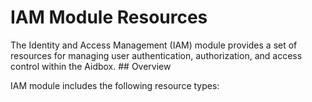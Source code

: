 # IAM Module Resources

The Identity and Access Management (IAM) module provides a set of resources for managing user authentication, authorization, and access control within the Aidbox. ## Overview

IAM module includes the following resource types:



